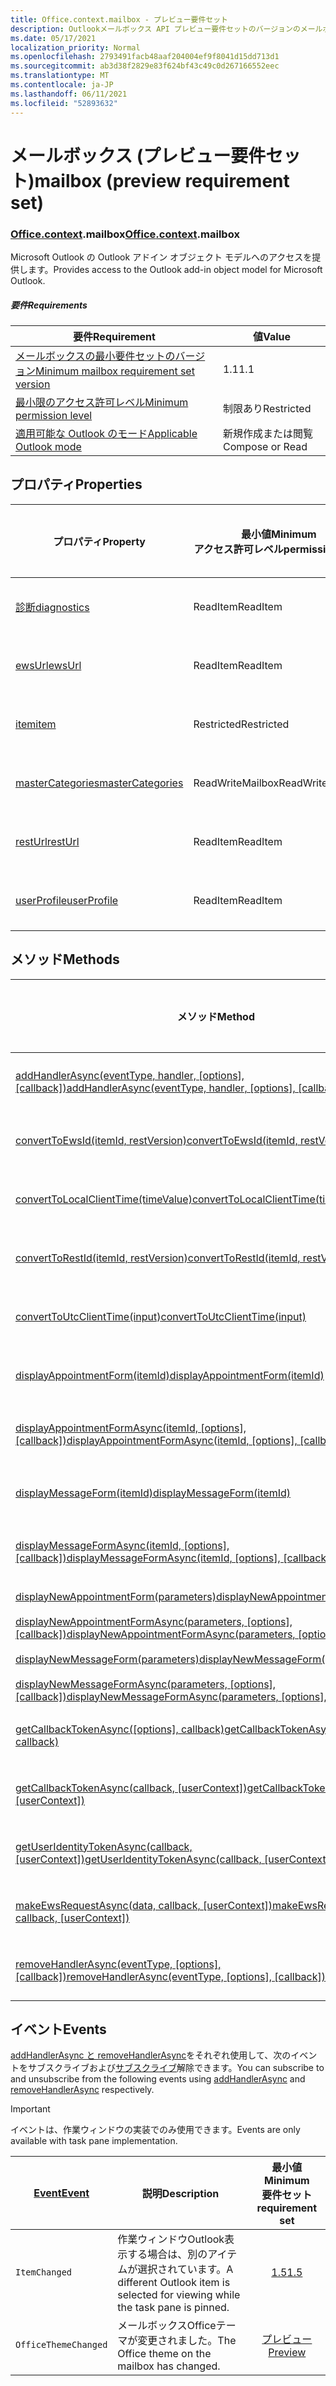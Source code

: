 ```yaml
---
title: Office.context.mailbox - プレビュー要件セット
description: Outlookメールボックス API プレビュー要件セットのバージョンのメールボックス オブジェクト モデル。
ms.date: 05/17/2021
localization_priority: Normal
ms.openlocfilehash: 2793491facb48aaf204004ef9f8041d15dd713d1
ms.sourcegitcommit: ab3d38f2829e83f624bf43c49c0d267166552eec
ms.translationtype: MT
ms.contentlocale: ja-JP
ms.lasthandoff: 06/11/2021
ms.locfileid: "52893632"
---
```

# <a name="mailbox-preview-requirement-set"></a><span data-ttu-id="fe20a-103">メールボックス (プレビュー要件セット)</span><span class="sxs-lookup"><span data-stu-id="fe20a-103">mailbox (preview requirement set)</span></span>

### <a name="officecontextmailbox"></a><span data-ttu-id="fe20a-104">[Office](office.md)[.context](office.context.md).mailbox</span><span class="sxs-lookup"><span data-stu-id="fe20a-104">[Office](office.md)[.context](office.context.md).mailbox</span></span>

<span data-ttu-id="fe20a-105">Microsoft Outlook の Outlook アドイン オブジェクト モデルへのアクセスを提供します。</span><span class="sxs-lookup"><span data-stu-id="fe20a-105">Provides access to the Outlook add-in object model for Microsoft Outlook.</span></span>

##### <a name="requirements"></a><span data-ttu-id="fe20a-106">要件</span><span class="sxs-lookup"><span data-stu-id="fe20a-106">Requirements</span></span>

|<span data-ttu-id="fe20a-107">要件</span><span class="sxs-lookup"><span data-stu-id="fe20a-107">Requirement</span></span>| <span data-ttu-id="fe20a-108">値</span><span class="sxs-lookup"><span data-stu-id="fe20a-108">Value</span></span>|
|---|---|
|[<span data-ttu-id="fe20a-109">メールボックスの最小要件セットのバージョン</span><span class="sxs-lookup"><span data-stu-id="fe20a-109">Minimum mailbox requirement set version</span></span>](../../requirement-sets/outlook-api-requirement-sets.md)| <span data-ttu-id="fe20a-110">1.1</span><span class="sxs-lookup"><span data-stu-id="fe20a-110">1.1</span></span>|
|[<span data-ttu-id="fe20a-111">最小限のアクセス許可レベル</span><span class="sxs-lookup"><span data-stu-id="fe20a-111">Minimum permission level</span></span>](../../../outlook/understanding-outlook-add-in-permissions.md)| <span data-ttu-id="fe20a-112">制限あり</span><span class="sxs-lookup"><span data-stu-id="fe20a-112">Restricted</span></span>|
|[<span data-ttu-id="fe20a-113">適用可能な Outlook のモード</span><span class="sxs-lookup"><span data-stu-id="fe20a-113">Applicable Outlook mode</span></span>](../../../outlook/outlook-add-ins-overview.md#extension-points)| <span data-ttu-id="fe20a-114">新規作成または閲覧</span><span class="sxs-lookup"><span data-stu-id="fe20a-114">Compose or Read</span></span>|

## <a name="properties"></a><span data-ttu-id="fe20a-115">プロパティ</span><span class="sxs-lookup"><span data-stu-id="fe20a-115">Properties</span></span>

| <span data-ttu-id="fe20a-116">プロパティ</span><span class="sxs-lookup"><span data-stu-id="fe20a-116">Property</span></span> | <span data-ttu-id="fe20a-117">最小値</span><span class="sxs-lookup"><span data-stu-id="fe20a-117">Minimum</span></span><br><span data-ttu-id="fe20a-118">アクセス許可レベル</span><span class="sxs-lookup"><span data-stu-id="fe20a-118">permission level</span></span> | <span data-ttu-id="fe20a-119">モード</span><span class="sxs-lookup"><span data-stu-id="fe20a-119">Modes</span></span> | <span data-ttu-id="fe20a-120">戻り値の種類</span><span class="sxs-lookup"><span data-stu-id="fe20a-120">Return type</span></span> | <span data-ttu-id="fe20a-121">最小値</span><span class="sxs-lookup"><span data-stu-id="fe20a-121">Minimum</span></span><br><span data-ttu-id="fe20a-122">要件セット</span><span class="sxs-lookup"><span data-stu-id="fe20a-122">requirement set</span></span> |
|---|---|---|---|:---:|
| [<span data-ttu-id="fe20a-123">診断</span><span class="sxs-lookup"><span data-stu-id="fe20a-123">diagnostics</span></span>](/javascript/api/outlook/office.mailbox?view=outlook-js-preview&preserve-view=true#diagnostics) | <span data-ttu-id="fe20a-124">ReadItem</span><span class="sxs-lookup"><span data-stu-id="fe20a-124">ReadItem</span></span> | <span data-ttu-id="fe20a-125">作成</span><span class="sxs-lookup"><span data-stu-id="fe20a-125">Compose</span></span><br><span data-ttu-id="fe20a-126">読み取り</span><span class="sxs-lookup"><span data-stu-id="fe20a-126">Read</span></span> | [<span data-ttu-id="fe20a-127">Diagnostics</span><span class="sxs-lookup"><span data-stu-id="fe20a-127">Diagnostics</span></span>](/javascript/api/outlook/office.diagnostics?view=outlook-js-preview&preserve-view=true) | [<span data-ttu-id="fe20a-128">1.1</span><span class="sxs-lookup"><span data-stu-id="fe20a-128">1.1</span></span>](../requirement-set-1.1/outlook-requirement-set-1.1.md) |
| [<span data-ttu-id="fe20a-129">ewsUrl</span><span class="sxs-lookup"><span data-stu-id="fe20a-129">ewsUrl</span></span>](/javascript/api/outlook/office.mailbox?view=outlook-js-preview&preserve-view=true#ewsurl) | <span data-ttu-id="fe20a-130">ReadItem</span><span class="sxs-lookup"><span data-stu-id="fe20a-130">ReadItem</span></span> | <span data-ttu-id="fe20a-131">作成</span><span class="sxs-lookup"><span data-stu-id="fe20a-131">Compose</span></span><br><span data-ttu-id="fe20a-132">読み取り</span><span class="sxs-lookup"><span data-stu-id="fe20a-132">Read</span></span> | <span data-ttu-id="fe20a-133">String</span><span class="sxs-lookup"><span data-stu-id="fe20a-133">String</span></span> | [<span data-ttu-id="fe20a-134">1.1</span><span class="sxs-lookup"><span data-stu-id="fe20a-134">1.1</span></span>](../requirement-set-1.1/outlook-requirement-set-1.1.md) |
| [<span data-ttu-id="fe20a-135">item</span><span class="sxs-lookup"><span data-stu-id="fe20a-135">item</span></span>](office.context.mailbox.item.md) | <span data-ttu-id="fe20a-136">Restricted</span><span class="sxs-lookup"><span data-stu-id="fe20a-136">Restricted</span></span> | <span data-ttu-id="fe20a-137">作成</span><span class="sxs-lookup"><span data-stu-id="fe20a-137">Compose</span></span><br><span data-ttu-id="fe20a-138">読み取り</span><span class="sxs-lookup"><span data-stu-id="fe20a-138">Read</span></span> | [<span data-ttu-id="fe20a-139">項目</span><span class="sxs-lookup"><span data-stu-id="fe20a-139">Item</span></span>](/javascript/api/outlook/office.item?view=outlook-js-preview&preserve-view=true) | [<span data-ttu-id="fe20a-140">1.1</span><span class="sxs-lookup"><span data-stu-id="fe20a-140">1.1</span></span>](../requirement-set-1.1/outlook-requirement-set-1.1.md) |
| [<span data-ttu-id="fe20a-141">masterCategories</span><span class="sxs-lookup"><span data-stu-id="fe20a-141">masterCategories</span></span>](/javascript/api/outlook/office.mailbox?view=outlook-js-preview&preserve-view=true#mastercategories) | <span data-ttu-id="fe20a-142">ReadWriteMailbox</span><span class="sxs-lookup"><span data-stu-id="fe20a-142">ReadWriteMailbox</span></span> | <span data-ttu-id="fe20a-143">作成</span><span class="sxs-lookup"><span data-stu-id="fe20a-143">Compose</span></span><br><span data-ttu-id="fe20a-144">読み取り</span><span class="sxs-lookup"><span data-stu-id="fe20a-144">Read</span></span> | [<span data-ttu-id="fe20a-145">MasterCategories</span><span class="sxs-lookup"><span data-stu-id="fe20a-145">MasterCategories</span></span>](/javascript/api/outlook/office.mastercategories?view=outlook-js-preview&preserve-view=true) | [<span data-ttu-id="fe20a-146">1.8</span><span class="sxs-lookup"><span data-stu-id="fe20a-146">1.8</span></span>](../requirement-set-1.8/outlook-requirement-set-1.8.md) |
| [<span data-ttu-id="fe20a-147">restUrl</span><span class="sxs-lookup"><span data-stu-id="fe20a-147">restUrl</span></span>](/javascript/api/outlook/office.mailbox?view=outlook-js-preview&preserve-view=true#resturl) | <span data-ttu-id="fe20a-148">ReadItem</span><span class="sxs-lookup"><span data-stu-id="fe20a-148">ReadItem</span></span> | <span data-ttu-id="fe20a-149">作成</span><span class="sxs-lookup"><span data-stu-id="fe20a-149">Compose</span></span><br><span data-ttu-id="fe20a-150">読み取り</span><span class="sxs-lookup"><span data-stu-id="fe20a-150">Read</span></span> | <span data-ttu-id="fe20a-151">String</span><span class="sxs-lookup"><span data-stu-id="fe20a-151">String</span></span> | [<span data-ttu-id="fe20a-152">1.5</span><span class="sxs-lookup"><span data-stu-id="fe20a-152">1.5</span></span>](../requirement-set-1.5/outlook-requirement-set-1.5.md) |
| [<span data-ttu-id="fe20a-153">userProfile</span><span class="sxs-lookup"><span data-stu-id="fe20a-153">userProfile</span></span>](/javascript/api/outlook/office.mailbox?view=outlook-js-preview&preserve-view=true#userprofile) | <span data-ttu-id="fe20a-154">ReadItem</span><span class="sxs-lookup"><span data-stu-id="fe20a-154">ReadItem</span></span> | <span data-ttu-id="fe20a-155">作成</span><span class="sxs-lookup"><span data-stu-id="fe20a-155">Compose</span></span><br><span data-ttu-id="fe20a-156">読み取り</span><span class="sxs-lookup"><span data-stu-id="fe20a-156">Read</span></span> | [<span data-ttu-id="fe20a-157">UserProfile</span><span class="sxs-lookup"><span data-stu-id="fe20a-157">UserProfile</span></span>](/javascript/api/outlook/office.userprofile?view=outlook-js-preview&preserve-view=true) | [<span data-ttu-id="fe20a-158">1.1</span><span class="sxs-lookup"><span data-stu-id="fe20a-158">1.1</span></span>](../requirement-set-1.1/outlook-requirement-set-1.1.md) |

## <a name="methods"></a><span data-ttu-id="fe20a-159">メソッド</span><span class="sxs-lookup"><span data-stu-id="fe20a-159">Methods</span></span>

| <span data-ttu-id="fe20a-160">メソッド</span><span class="sxs-lookup"><span data-stu-id="fe20a-160">Method</span></span> | <span data-ttu-id="fe20a-161">最小値</span><span class="sxs-lookup"><span data-stu-id="fe20a-161">Minimum</span></span><br><span data-ttu-id="fe20a-162">アクセス許可レベル</span><span class="sxs-lookup"><span data-stu-id="fe20a-162">permission level</span></span> | <span data-ttu-id="fe20a-163">モード</span><span class="sxs-lookup"><span data-stu-id="fe20a-163">Modes</span></span> | <span data-ttu-id="fe20a-164">最小値</span><span class="sxs-lookup"><span data-stu-id="fe20a-164">Minimum</span></span><br><span data-ttu-id="fe20a-165">要件セット</span><span class="sxs-lookup"><span data-stu-id="fe20a-165">requirement set</span></span> |
|---|---|---|:---:|
| <span data-ttu-id="fe20a-166">[addHandlerAsync(eventType, handler, [options], [callback])](/javascript/api/outlook/office.mailbox?view=outlook-js-preview&preserve-view=true#addhandlerasync-eventtype--handler--options--callback-)</span><span class="sxs-lookup"><span data-stu-id="fe20a-166">[addHandlerAsync(eventType, handler, [options], [callback])](/javascript/api/outlook/office.mailbox?view=outlook-js-preview&preserve-view=true#addhandlerasync-eventtype--handler--options--callback-)</span></span> | <span data-ttu-id="fe20a-167">ReadItem</span><span class="sxs-lookup"><span data-stu-id="fe20a-167">ReadItem</span></span> | <span data-ttu-id="fe20a-168">作成</span><span class="sxs-lookup"><span data-stu-id="fe20a-168">Compose</span></span><br><span data-ttu-id="fe20a-169">読み取り</span><span class="sxs-lookup"><span data-stu-id="fe20a-169">Read</span></span> | [<span data-ttu-id="fe20a-170">1.5</span><span class="sxs-lookup"><span data-stu-id="fe20a-170">1.5</span></span>](../requirement-set-1.5/outlook-requirement-set-1.5.md) |
| [<span data-ttu-id="fe20a-171">convertToEwsId(itemId, restVersion)</span><span class="sxs-lookup"><span data-stu-id="fe20a-171">convertToEwsId(itemId, restVersion)</span></span>](/javascript/api/outlook/office.mailbox?view=outlook-js-preview&preserve-view=true#converttoewsid-itemid--restversion-) | <span data-ttu-id="fe20a-172">Restricted</span><span class="sxs-lookup"><span data-stu-id="fe20a-172">Restricted</span></span> | <span data-ttu-id="fe20a-173">作成</span><span class="sxs-lookup"><span data-stu-id="fe20a-173">Compose</span></span><br><span data-ttu-id="fe20a-174">読み取り</span><span class="sxs-lookup"><span data-stu-id="fe20a-174">Read</span></span> | [<span data-ttu-id="fe20a-175">1.3</span><span class="sxs-lookup"><span data-stu-id="fe20a-175">1.3</span></span>](../requirement-set-1.3/outlook-requirement-set-1.3.md) |
| [<span data-ttu-id="fe20a-176">convertToLocalClientTime(timeValue)</span><span class="sxs-lookup"><span data-stu-id="fe20a-176">convertToLocalClientTime(timeValue)</span></span>](/javascript/api/outlook/office.mailbox?view=outlook-js-preview&preserve-view=true#converttolocalclienttime-timevalue-) | <span data-ttu-id="fe20a-177">ReadItem</span><span class="sxs-lookup"><span data-stu-id="fe20a-177">ReadItem</span></span> | <span data-ttu-id="fe20a-178">作成</span><span class="sxs-lookup"><span data-stu-id="fe20a-178">Compose</span></span><br><span data-ttu-id="fe20a-179">読み取り</span><span class="sxs-lookup"><span data-stu-id="fe20a-179">Read</span></span> | [<span data-ttu-id="fe20a-180">1.1</span><span class="sxs-lookup"><span data-stu-id="fe20a-180">1.1</span></span>](../requirement-set-1.1/outlook-requirement-set-1.1.md) |
| [<span data-ttu-id="fe20a-181">convertToRestId(itemId, restVersion)</span><span class="sxs-lookup"><span data-stu-id="fe20a-181">convertToRestId(itemId, restVersion)</span></span>](/javascript/api/outlook/office.mailbox?view=outlook-js-preview&preserve-view=true#converttorestid-itemid--restversion-) | <span data-ttu-id="fe20a-182">Restricted</span><span class="sxs-lookup"><span data-stu-id="fe20a-182">Restricted</span></span> | <span data-ttu-id="fe20a-183">作成</span><span class="sxs-lookup"><span data-stu-id="fe20a-183">Compose</span></span><br><span data-ttu-id="fe20a-184">読み取り</span><span class="sxs-lookup"><span data-stu-id="fe20a-184">Read</span></span> | [<span data-ttu-id="fe20a-185">1.3</span><span class="sxs-lookup"><span data-stu-id="fe20a-185">1.3</span></span>](../requirement-set-1.3/outlook-requirement-set-1.3.md) |
| [<span data-ttu-id="fe20a-186">convertToUtcClientTime(input)</span><span class="sxs-lookup"><span data-stu-id="fe20a-186">convertToUtcClientTime(input)</span></span>](/javascript/api/outlook/office.mailbox?view=outlook-js-preview&preserve-view=true#converttoutcclienttime-input-) | <span data-ttu-id="fe20a-187">ReadItem</span><span class="sxs-lookup"><span data-stu-id="fe20a-187">ReadItem</span></span> | <span data-ttu-id="fe20a-188">作成</span><span class="sxs-lookup"><span data-stu-id="fe20a-188">Compose</span></span><br><span data-ttu-id="fe20a-189">読み取り</span><span class="sxs-lookup"><span data-stu-id="fe20a-189">Read</span></span> | [<span data-ttu-id="fe20a-190">1.1</span><span class="sxs-lookup"><span data-stu-id="fe20a-190">1.1</span></span>](../requirement-set-1.1/outlook-requirement-set-1.1.md) |
| [<span data-ttu-id="fe20a-191">displayAppointmentForm(itemId)</span><span class="sxs-lookup"><span data-stu-id="fe20a-191">displayAppointmentForm(itemId)</span></span>](/javascript/api/outlook/office.mailbox?view=outlook-js-preview&preserve-view=true#displayappointmentform-itemid-) | <span data-ttu-id="fe20a-192">ReadItem</span><span class="sxs-lookup"><span data-stu-id="fe20a-192">ReadItem</span></span> | <span data-ttu-id="fe20a-193">作成</span><span class="sxs-lookup"><span data-stu-id="fe20a-193">Compose</span></span><br><span data-ttu-id="fe20a-194">読み取り</span><span class="sxs-lookup"><span data-stu-id="fe20a-194">Read</span></span> | [<span data-ttu-id="fe20a-195">1.1</span><span class="sxs-lookup"><span data-stu-id="fe20a-195">1.1</span></span>](../requirement-set-1.1/outlook-requirement-set-1.1.md) |
| <span data-ttu-id="fe20a-196">[displayAppointmentFormAsync(itemId, [options], [callback])](/javascript/api/outlook/office.mailbox?view=outlook-js-preview&preserve-view=true#displayappointmentform-itemid--options--callback-)</span><span class="sxs-lookup"><span data-stu-id="fe20a-196">[displayAppointmentFormAsync(itemId, [options], [callback])](/javascript/api/outlook/office.mailbox?view=outlook-js-preview&preserve-view=true#displayappointmentform-itemid--options--callback-)</span></span> | <span data-ttu-id="fe20a-197">ReadItem</span><span class="sxs-lookup"><span data-stu-id="fe20a-197">ReadItem</span></span> | <span data-ttu-id="fe20a-198">作成</span><span class="sxs-lookup"><span data-stu-id="fe20a-198">Compose</span></span><br><span data-ttu-id="fe20a-199">読み取り</span><span class="sxs-lookup"><span data-stu-id="fe20a-199">Read</span></span> | [<span data-ttu-id="fe20a-200">1.9</span><span class="sxs-lookup"><span data-stu-id="fe20a-200">1.9</span></span>](../requirement-set-1.9/outlook-requirement-set-1.9.md) |
| [<span data-ttu-id="fe20a-201">displayMessageForm(itemId)</span><span class="sxs-lookup"><span data-stu-id="fe20a-201">displayMessageForm(itemId)</span></span>](/javascript/api/outlook/office.mailbox?view=outlook-js-preview&preserve-view=true#displaymessageform-itemid-) | <span data-ttu-id="fe20a-202">ReadItem</span><span class="sxs-lookup"><span data-stu-id="fe20a-202">ReadItem</span></span> | <span data-ttu-id="fe20a-203">作成</span><span class="sxs-lookup"><span data-stu-id="fe20a-203">Compose</span></span><br><span data-ttu-id="fe20a-204">読み取り</span><span class="sxs-lookup"><span data-stu-id="fe20a-204">Read</span></span> | [<span data-ttu-id="fe20a-205">1.1</span><span class="sxs-lookup"><span data-stu-id="fe20a-205">1.1</span></span>](../requirement-set-1.1/outlook-requirement-set-1.1.md) |
| <span data-ttu-id="fe20a-206">[displayMessageFormAsync(itemId, [options], [callback])](/javascript/api/outlook/office.mailbox?view=outlook-js-preview&preserve-view=true#displaymessageform-itemid--options--callback-)</span><span class="sxs-lookup"><span data-stu-id="fe20a-206">[displayMessageFormAsync(itemId, [options], [callback])](/javascript/api/outlook/office.mailbox?view=outlook-js-preview&preserve-view=true#displaymessageform-itemid--options--callback-)</span></span> | <span data-ttu-id="fe20a-207">ReadItem</span><span class="sxs-lookup"><span data-stu-id="fe20a-207">ReadItem</span></span> | <span data-ttu-id="fe20a-208">作成</span><span class="sxs-lookup"><span data-stu-id="fe20a-208">Compose</span></span><br><span data-ttu-id="fe20a-209">読み取り</span><span class="sxs-lookup"><span data-stu-id="fe20a-209">Read</span></span> | [<span data-ttu-id="fe20a-210">1.9</span><span class="sxs-lookup"><span data-stu-id="fe20a-210">1.9</span></span>](../requirement-set-1.9/outlook-requirement-set-1.9.md) |
| [<span data-ttu-id="fe20a-211">displayNewAppointmentForm(parameters)</span><span class="sxs-lookup"><span data-stu-id="fe20a-211">displayNewAppointmentForm(parameters)</span></span>](/javascript/api/outlook/office.mailbox?view=outlook-js-preview&preserve-view=true#displaynewappointmentform-parameters-) | <span data-ttu-id="fe20a-212">ReadItem</span><span class="sxs-lookup"><span data-stu-id="fe20a-212">ReadItem</span></span> | <span data-ttu-id="fe20a-213">読み取り</span><span class="sxs-lookup"><span data-stu-id="fe20a-213">Read</span></span> | [<span data-ttu-id="fe20a-214">1.1</span><span class="sxs-lookup"><span data-stu-id="fe20a-214">1.1</span></span>](../requirement-set-1.1/outlook-requirement-set-1.1.md) |
| <span data-ttu-id="fe20a-215">[displayNewAppointmentFormAsync(parameters, [options], [callback])](/javascript/api/outlook/office.mailbox?view=outlook-js-preview&preserve-view=true#displaynewappointmentform-parameters--options--callback-)</span><span class="sxs-lookup"><span data-stu-id="fe20a-215">[displayNewAppointmentFormAsync(parameters, [options], [callback])](/javascript/api/outlook/office.mailbox?view=outlook-js-preview&preserve-view=true#displaynewappointmentform-parameters--options--callback-)</span></span> | <span data-ttu-id="fe20a-216">ReadItem</span><span class="sxs-lookup"><span data-stu-id="fe20a-216">ReadItem</span></span> | <span data-ttu-id="fe20a-217">読み取り</span><span class="sxs-lookup"><span data-stu-id="fe20a-217">Read</span></span> | [<span data-ttu-id="fe20a-218">1.9</span><span class="sxs-lookup"><span data-stu-id="fe20a-218">1.9</span></span>](../requirement-set-1.9/outlook-requirement-set-1.9.md) |
| [<span data-ttu-id="fe20a-219">displayNewMessageForm(parameters)</span><span class="sxs-lookup"><span data-stu-id="fe20a-219">displayNewMessageForm(parameters)</span></span>](/javascript/api/outlook/office.mailbox?view=outlook-js-preview&preserve-view=true#displaynewmessageform-parameters-) | <span data-ttu-id="fe20a-220">ReadItem</span><span class="sxs-lookup"><span data-stu-id="fe20a-220">ReadItem</span></span> | <span data-ttu-id="fe20a-221">読み取り</span><span class="sxs-lookup"><span data-stu-id="fe20a-221">Read</span></span> | [<span data-ttu-id="fe20a-222">1.6</span><span class="sxs-lookup"><span data-stu-id="fe20a-222">1.6</span></span>](../requirement-set-1.6/outlook-requirement-set-1.6.md) |
| <span data-ttu-id="fe20a-223">[displayNewMessageFormAsync(parameters, [options], [callback])](/javascript/api/outlook/office.mailbox?view=outlook-js-preview&preserve-view=true#displaynewmessageform-parameters--options--callback-)</span><span class="sxs-lookup"><span data-stu-id="fe20a-223">[displayNewMessageFormAsync(parameters, [options], [callback])](/javascript/api/outlook/office.mailbox?view=outlook-js-preview&preserve-view=true#displaynewmessageform-parameters--options--callback-)</span></span> | <span data-ttu-id="fe20a-224">ReadItem</span><span class="sxs-lookup"><span data-stu-id="fe20a-224">ReadItem</span></span> | <span data-ttu-id="fe20a-225">読み取り</span><span class="sxs-lookup"><span data-stu-id="fe20a-225">Read</span></span> | [<span data-ttu-id="fe20a-226">1.9</span><span class="sxs-lookup"><span data-stu-id="fe20a-226">1.9</span></span>](../requirement-set-1.9/outlook-requirement-set-1.9.md) |
| <span data-ttu-id="fe20a-227">[getCallbackTokenAsync([options], callback)](/javascript/api/outlook/office.mailbox?view=outlook-js-preview&preserve-view=true#getcallbacktokenasync-options--callback-)</span><span class="sxs-lookup"><span data-stu-id="fe20a-227">[getCallbackTokenAsync([options], callback)](/javascript/api/outlook/office.mailbox?view=outlook-js-preview&preserve-view=true#getcallbacktokenasync-options--callback-)</span></span> | <span data-ttu-id="fe20a-228">ReadItem</span><span class="sxs-lookup"><span data-stu-id="fe20a-228">ReadItem</span></span> | <span data-ttu-id="fe20a-229">作成</span><span class="sxs-lookup"><span data-stu-id="fe20a-229">Compose</span></span><br><span data-ttu-id="fe20a-230">読み取り</span><span class="sxs-lookup"><span data-stu-id="fe20a-230">Read</span></span> | [<span data-ttu-id="fe20a-231">1.5</span><span class="sxs-lookup"><span data-stu-id="fe20a-231">1.5</span></span>](../requirement-set-1.5/outlook-requirement-set-1.5.md) |
| <span data-ttu-id="fe20a-232">[getCallbackTokenAsync(callback, [userContext])](/javascript/api/outlook/office.mailbox?view=outlook-js-preview&preserve-view=true#getcallbacktokenasync-callback--usercontext-)</span><span class="sxs-lookup"><span data-stu-id="fe20a-232">[getCallbackTokenAsync(callback, [userContext])](/javascript/api/outlook/office.mailbox?view=outlook-js-preview&preserve-view=true#getcallbacktokenasync-callback--usercontext-)</span></span> | <span data-ttu-id="fe20a-233">ReadItem</span><span class="sxs-lookup"><span data-stu-id="fe20a-233">ReadItem</span></span> | <span data-ttu-id="fe20a-234">作成</span><span class="sxs-lookup"><span data-stu-id="fe20a-234">Compose</span></span><br><span data-ttu-id="fe20a-235">読み取り</span><span class="sxs-lookup"><span data-stu-id="fe20a-235">Read</span></span> | [<span data-ttu-id="fe20a-236">1.3</span><span class="sxs-lookup"><span data-stu-id="fe20a-236">1.3</span></span>](../requirement-set-1.3/outlook-requirement-set-1.3.md)<br>[<span data-ttu-id="fe20a-237">1.1</span><span class="sxs-lookup"><span data-stu-id="fe20a-237">1.1</span></span>](../requirement-set-1.1/outlook-requirement-set-1.1.md) |
| <span data-ttu-id="fe20a-238">[getUserIdentityTokenAsync(callback, [userContext])](/javascript/api/outlook/office.mailbox?view=outlook-js-preview&preserve-view=true#getuseridentitytokenasync-callback--usercontext-)</span><span class="sxs-lookup"><span data-stu-id="fe20a-238">[getUserIdentityTokenAsync(callback, [userContext])](/javascript/api/outlook/office.mailbox?view=outlook-js-preview&preserve-view=true#getuseridentitytokenasync-callback--usercontext-)</span></span> | <span data-ttu-id="fe20a-239">ReadItem</span><span class="sxs-lookup"><span data-stu-id="fe20a-239">ReadItem</span></span> | <span data-ttu-id="fe20a-240">作成</span><span class="sxs-lookup"><span data-stu-id="fe20a-240">Compose</span></span><br><span data-ttu-id="fe20a-241">読み取り</span><span class="sxs-lookup"><span data-stu-id="fe20a-241">Read</span></span> | [<span data-ttu-id="fe20a-242">1.1</span><span class="sxs-lookup"><span data-stu-id="fe20a-242">1.1</span></span>](../requirement-set-1.1/outlook-requirement-set-1.1.md) |
| <span data-ttu-id="fe20a-243">[makeEwsRequestAsync(data, callback, [userContext])](/javascript/api/outlook/office.mailbox?view=outlook-js-preview&preserve-view=true#makeewsrequestasync-data--callback--usercontext-)</span><span class="sxs-lookup"><span data-stu-id="fe20a-243">[makeEwsRequestAsync(data, callback, [userContext])](/javascript/api/outlook/office.mailbox?view=outlook-js-preview&preserve-view=true#makeewsrequestasync-data--callback--usercontext-)</span></span> | <span data-ttu-id="fe20a-244">ReadWriteMailbox</span><span class="sxs-lookup"><span data-stu-id="fe20a-244">ReadWriteMailbox</span></span> | <span data-ttu-id="fe20a-245">作成</span><span class="sxs-lookup"><span data-stu-id="fe20a-245">Compose</span></span><br><span data-ttu-id="fe20a-246">読み取り</span><span class="sxs-lookup"><span data-stu-id="fe20a-246">Read</span></span> | [<span data-ttu-id="fe20a-247">1.1</span><span class="sxs-lookup"><span data-stu-id="fe20a-247">1.1</span></span>](../requirement-set-1.1/outlook-requirement-set-1.1.md) |
| <span data-ttu-id="fe20a-248">[removeHandlerAsync(eventType, [options], [callback])](/javascript/api/outlook/office.mailbox?view=outlook-js-preview&preserve-view=true#removehandlerasync-eventtype--options--callback-)</span><span class="sxs-lookup"><span data-stu-id="fe20a-248">[removeHandlerAsync(eventType, [options], [callback])](/javascript/api/outlook/office.mailbox?view=outlook-js-preview&preserve-view=true#removehandlerasync-eventtype--options--callback-)</span></span> | <span data-ttu-id="fe20a-249">ReadItem</span><span class="sxs-lookup"><span data-stu-id="fe20a-249">ReadItem</span></span> | <span data-ttu-id="fe20a-250">作成</span><span class="sxs-lookup"><span data-stu-id="fe20a-250">Compose</span></span><br><span data-ttu-id="fe20a-251">読み取り</span><span class="sxs-lookup"><span data-stu-id="fe20a-251">Read</span></span> | [<span data-ttu-id="fe20a-252">1.5</span><span class="sxs-lookup"><span data-stu-id="fe20a-252">1.5</span></span>](../requirement-set-1.5/outlook-requirement-set-1.5.md) |

## <a name="events"></a><span data-ttu-id="fe20a-253">イベント</span><span class="sxs-lookup"><span data-stu-id="fe20a-253">Events</span></span>

<span data-ttu-id="fe20a-254">[addHandlerAsync と removeHandlerAsync](/javascript/api/outlook/office.mailbox?view=outlook-js-preview&preserve-view=true#addhandlerasync-eventtype--handler--options--callback-)をそれぞれ使用して、次のイベントをサブスクライブおよび[サブスクライブ](/javascript/api/outlook/office.mailbox?view=outlook-js-preview&preserve-view=true#removehandlerasync-eventtype--options--callback-)解除できます。</span><span class="sxs-lookup"><span data-stu-id="fe20a-254">You can subscribe to and unsubscribe from the following events using [addHandlerAsync](/javascript/api/outlook/office.mailbox?view=outlook-js-preview&preserve-view=true#addhandlerasync-eventtype--handler--options--callback-) and [removeHandlerAsync](/javascript/api/outlook/office.mailbox?view=outlook-js-preview&preserve-view=true#removehandlerasync-eventtype--options--callback-) respectively.</span></span>

> [!IMPORTANT]
> <span data-ttu-id="fe20a-255">イベントは、作業ウィンドウの実装でのみ使用できます。</span><span class="sxs-lookup"><span data-stu-id="fe20a-255">Events are only available with task pane implementation.</span></span>

| [<span data-ttu-id="fe20a-256">Event</span><span class="sxs-lookup"><span data-stu-id="fe20a-256">Event</span></span>](/javascript/api/office/office.eventtype) | <span data-ttu-id="fe20a-257">説明</span><span class="sxs-lookup"><span data-stu-id="fe20a-257">Description</span></span> | <span data-ttu-id="fe20a-258">最小値</span><span class="sxs-lookup"><span data-stu-id="fe20a-258">Minimum</span></span><br><span data-ttu-id="fe20a-259">要件セット</span><span class="sxs-lookup"><span data-stu-id="fe20a-259">requirement set</span></span> |
|---|---|:---:|
|`ItemChanged`| <span data-ttu-id="fe20a-260">作業ウィンドウOutlook表示する場合は、別のアイテムが選択されています。</span><span class="sxs-lookup"><span data-stu-id="fe20a-260">A different Outlook item is selected for viewing while the task pane is pinned.</span></span> | [<span data-ttu-id="fe20a-261">1.5</span><span class="sxs-lookup"><span data-stu-id="fe20a-261">1.5</span></span>](../requirement-set-1.5/outlook-requirement-set-1.5.md) |
|`OfficeThemeChanged`| <span data-ttu-id="fe20a-262">メールボックスOfficeテーマが変更されました。</span><span class="sxs-lookup"><span data-stu-id="fe20a-262">The Office theme on the mailbox has changed.</span></span> | [<span data-ttu-id="fe20a-263">プレビュー</span><span class="sxs-lookup"><span data-stu-id="fe20a-263">Preview</span></span>](../preview-requirement-set/outlook-requirement-set-preview.md) |
